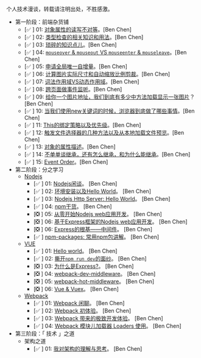 个人技术漫谈，转载请注明出处，不胜感激。

- 第一阶段：前端杂货铺
    + [✅ ] 01: [对象属性的读写不对等](./Stage_1/01/README.md)。[Ben Chen]
    + [✅ ] 02: [类型检查的相关知识和用法](./Stage_1/02/README.md)。[Ben Chen]
    + [✅ ] 03: [琐碎的知识点儿](./Stage_1/03/README.md)。[Ben Chen]
    + [✅ ] 04: [`mouseover` & `mouseout` VS `mouseenter` & `mouseleave`](./Stage_1/04/README.md)。[Ben Chen]
    + [✅ ] 05: [申请全局唯一自增量](./Stage_1/05/README.md)。[Ben Chen]
    + [✅ ] 06: [计算图片实际尺寸和自动缩放比例剪裁](./Stage_1/06/README.md)。[Ben Chen]
    + [✅ ] 07: [词法作用域VS动态作用域](./Stage_1/07/README.md)。[Ben Chen]
    + [✅ ] 08: [跨页面做事件监听](./Stage_1/08/README.md)。[Ben Chen]
    + [✅ ] 09: [给你一个图片地址，我们到底有多少中方法加载显示一张图片](./Stage_1/09/README.md)？[Ben Chen]
    + [✅ ] 10: [当我们使用new关键词的时候，浏览器到底做了哪些事情](./Stage_1/10/README.md)。[Ben Chen]
    + [✅ ] 11: [This的绑定策略以及优先级](./Stage_1/11/README.md)。[Ben Chen]
    + [✅ ] 12: [触发文件选择器的几种方法以及从本地加载文件预览](./Stage_1/12/README.md)。[Ben Chen]
    + [✅ ] 13: [对象的属性描述](./Stage_1/13/README.md)。[Ben Chen]
    + [✅ ] 14: [不单单谈继承，还有怎么继承，和为什么能继承](./Stage_1/14/README.md)。[Ben Chen]
    + [✅ ] 15: [Event Order](./Stage_1/15/README.md)。[Ben Chen]
- 第二阶段：分之学习
    + [Nodejs](./Stage_2/Nodejs/README.md)
        * [✅ ] 01: [Nodejs闲谈](./Stage_2/Nodejs/01.md)。 [Ben Chen]
        * [✅ ] 02: [环境安装以及Hello World](./Stage_2/Nodejs/02.md)。 [Ben Chen]
        * [✅ ] 03: [Nodejs Http Server: Hello World](./Stage_2/Nodejs/03.md)。 [Ben Chen]
        * [✅ ] 04: [npm干货](./Stage_2/Nodejs/04.md)。 [Ben Chen]
        * [❎ ] 05: [从零开始Nodejs web应用开发](./Stage_2/Nodejs/05.md)。 [Ben Chen]
        * [❎ ] 06: [基于Express框架的Nodejs web应用开发](./Stage_2/Nodejs/06.md)。 [Ben Chen]
        * [❎ ] 06: [Express的根基——中间件](./Stage_2/Nodejs/06.md)。 [Ben Chen]
        * [✅ ] [npm-packages: 常用npm包讲解](./Stage_2/Nodejs/npm-packages.md)。 [Ben Chen]
    + [VUE](./Stage_2/VUE/README.md)
        * [✅ ] 01: [Hello world](./Stage_2/VUE/01.md)。 [Ben Chen]
        * [✅ ] 02: [撕开`npm run dev`的面纱](./Stage_2/VUE/02.md)。 [Ben Chen]
        * [❎ ] 03: [为什么是Express?](./Stage_2/VUE/03.md)。 [Ben Chen]
        * [❎ ] 04: [webpack-dev-middleware](./Stage_2/VUE/04.md)。 [Ben Chen]
        * [❎ ] 05: [webpack-hot-middleware](./Stage_2/VUE/05.md)。 [Ben Chen]
        * [❎ ] 06: [Vue & Vuex](./Stage_2/VUE/06.md)。 [Ben Chen]
    + [Webpack](./Stage_2/Webpack/README.md)
        * [✅ ] 01: [Webpack 闲聊](./Stage_2/Webpack/01.md)。 [Ben Chen]
        * [✅ ] 02: [Webpack 初体验](./Stage_2/Webpack/02.md)。 [Ben Chen]
        * [✅ ] 03: [Webpack 带来的极致开发体验](./Stage_2/Webpack/03.md)。 [Ben Chen]
        * [✅ ] 04: [Webpack 模块儿加载器 Loaders 使用](./Stage_2/Webpack/04.md)。 [Ben Chen]
- 第三阶段：「 技术 」之道
    + 架构之道
        * [✅ ] 01: [我对架构的理解与思考](./Stage_3/Architecture/01.md)。 [Ben Chen]







